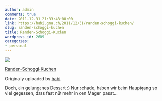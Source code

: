 ```yaml
---
author: admin
comments: true
date: 2011-12-31 21:33:43+00:00
link: https://habi.gna.ch/2011/12/31/randen-schoggi-kuchen/
slug: randen-schoggi-kuchen
title: Randen-Schoggi-Kuchen
wordpress_id: 2609
categories:
- personal
---
```



 [![](http://farm8.staticflickr.com/7158/6608846455_59027598a6_m.jpg)](https://www.flickr.com/photos/habi/6608846455/)
   

 
  [Randen-Schoggi-Kuchen](https://www.flickr.com/photos/habi/6608846455/)
    

  Originally uploaded by [habi](https://www.flickr.com/photos/habi/).
 



Doch, ein gelungenes Dessert :) Nur schade, haben wir beim Hauptgang so viel gegessen, dass fast nüt mehr in den Magen passt...
  

